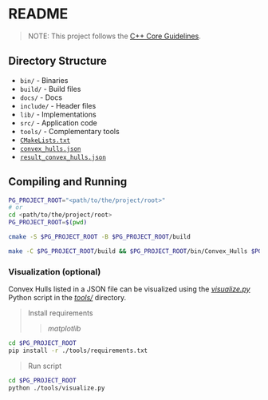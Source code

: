 # README

> NOTE: This project follows the [C++ Core Guidelines](http://isocpp.github.io/CppCoreGuidelines/CppCoreGuidelines).

## Directory Structure

* `bin/` - Binaries
* `build/` - Build files
* `docs/` - Docs
* `include/` - Header files
* `lib/` - Implementations
* `src/` - Application code
* `tools/` - Complementary tools
* [`CMakeLists.txt`](./CMakeLists.txt)
* [`convex_hulls.json`](./convex_hulls.json)
* [`result_convex_hulls.json`](./result_convex_hulls.json)

## Compiling and Running

``` sh
PG_PROJECT_ROOT="<path/to/the/project/root>"
# or
cd <path/to/the/project/root>
PG_PROJECT_ROOT=$(pwd)
```

``` sh
cmake -S $PG_PROJECT_ROOT -B $PG_PROJECT_ROOT/build
```

``` sh
make -C $PG_PROJECT_ROOT/build && $PG_PROJECT_ROOT/bin/Convex_Hulls $PG_PROJECT_ROOT/convex_hulls.json
```

### Visualization (optional)

Convex Hulls listed in a JSON file can be visualized using the [*visualize.py*](./tools/visualize.py) Python script in the [*tools/*](./tools) directory.  

> Install requirements
>> *matplotlib*

``` sh
cd $PG_PROJECT_ROOT
pip install -r ./tools/requirements.txt
```

> Run script

``` sh
cd $PG_PROJECT_ROOT
python ./tools/visualize.py
```
